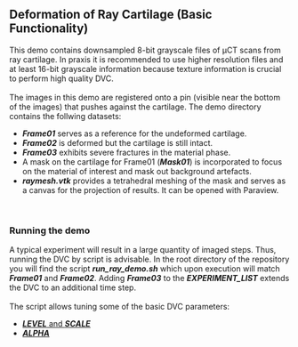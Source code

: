 ## Deformation of Ray Cartilage (Basic Functionality)

This demo contains downsampled 8-bit grayscale files of µCT scans from ray cartilage. 
In praxis it is recommended to use higher resolution files and at least 16-bit grayscale information because texture information is crucial to perform high quality DVC.
<br>
<br>
The images in this demo are registered onto a pin (visible near the bottom of the images) that pushes against the cartilage. The demo directory contains the follwing datasets:
- ***Frame01*** serves as a reference for the undeformed cartilage.
- ***Frame02*** is deformed but the cartilage is still intact.
- ***Frame03*** exhibits severe fractures in the material phase.
- A mask on the cartilage for Frame01 (***Mask01***) is incorporated to focus on the material of interest and mask out background artefacts.
- ***raymesh.vtk*** provides a tetrahedral meshing of the mask and serves as a canvas for the projection of results. It can be opened with Paraview.

<br>

### Running the demo

A typical experiment will result in a large quantity of imaged steps. Thus, running the DVC by script is advisable. 
In the root directory of the repository you will find the script ***run_ray_demo.sh*** which upon execution will match ***Frame01*** and ***Frame02***.
Adding ***Frame03*** to the ***EXPERIMENT_LIST*** extends the DVC to an additional time step.
<br>
<br>
The script allows tuning some of the basic DVC parameters:
<br>
- [***LEVEL*** and ***SCALE***](https://github.com/brunsst/MBS-3D-OptFlow/blob/main/Documentation/gaussian_pyramid.md)
- [***ALPHA***](https://github.com/brunsst/MBS-3D-OptFlow/blob/main/Documentation/smoothing_term.md)
